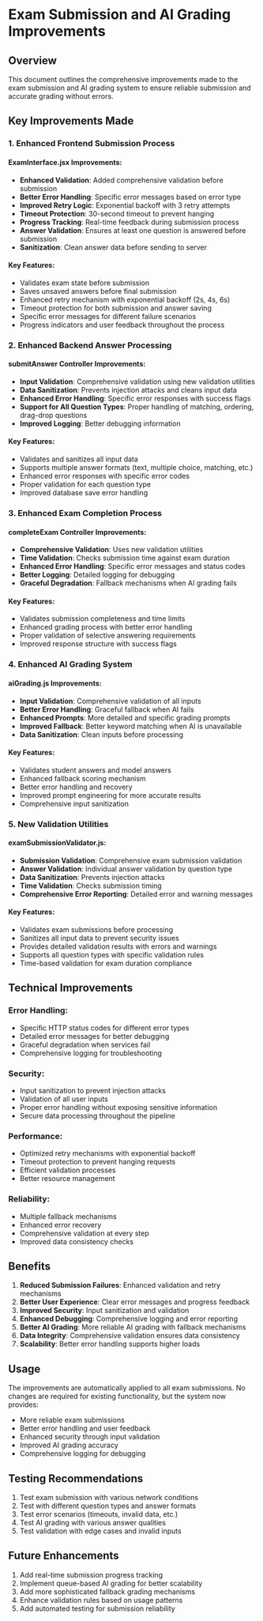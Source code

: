 # Exam Submission and AI Grading Improvements

## Overview
This document outlines the comprehensive improvements made to the exam submission and AI grading system to ensure reliable submission and accurate grading without errors.

## Key Improvements Made

### 1. Enhanced Frontend Submission Process

#### ExamInterface.jsx Improvements:
- **Enhanced Validation**: Added comprehensive validation before submission
- **Better Error Handling**: Specific error messages based on error type
- **Improved Retry Logic**: Exponential backoff with 3 retry attempts
- **Timeout Protection**: 30-second timeout to prevent hanging
- **Progress Tracking**: Real-time feedback during submission process
- **Answer Validation**: Ensures at least one question is answered before submission
- **Sanitization**: Clean answer data before sending to server

#### Key Features:
- Validates exam state before submission
- Saves unsaved answers before final submission
- Enhanced retry mechanism with exponential backoff (2s, 4s, 6s)
- Timeout protection for both submission and answer saving
- Specific error messages for different failure scenarios
- Progress indicators and user feedback throughout the process

### 2. Enhanced Backend Answer Processing

#### submitAnswer Controller Improvements:
- **Input Validation**: Comprehensive validation using new validation utilities
- **Data Sanitization**: Prevents injection attacks and cleans input data
- **Enhanced Error Handling**: Specific error responses with success flags
- **Support for All Question Types**: Proper handling of matching, ordering, drag-drop questions
- **Improved Logging**: Better debugging information

#### Key Features:
- Validates and sanitizes all input data
- Supports multiple answer formats (text, multiple choice, matching, etc.)
- Enhanced error responses with specific error codes
- Proper validation for each question type
- Improved database save error handling

### 3. Enhanced Exam Completion Process

#### completeExam Controller Improvements:
- **Comprehensive Validation**: Uses new validation utilities
- **Time Validation**: Checks submission time against exam duration
- **Enhanced Error Handling**: Specific error messages and status codes
- **Better Logging**: Detailed logging for debugging
- **Graceful Degradation**: Fallback mechanisms when AI grading fails

#### Key Features:
- Validates submission completeness and time limits
- Enhanced grading process with better error handling
- Proper validation of selective answering requirements
- Improved response structure with success flags

### 4. Enhanced AI Grading System

#### aiGrading.js Improvements:
- **Input Validation**: Comprehensive validation of all inputs
- **Better Error Handling**: Graceful fallback when AI fails
- **Enhanced Prompts**: More detailed and specific grading prompts
- **Improved Fallback**: Better keyword matching when AI is unavailable
- **Data Sanitization**: Clean inputs before processing

#### Key Features:
- Validates student answers and model answers
- Enhanced fallback scoring mechanism
- Better error handling and recovery
- Improved prompt engineering for more accurate results
- Comprehensive input sanitization

### 5. New Validation Utilities

#### examSubmissionValidator.js:
- **Submission Validation**: Comprehensive exam submission validation
- **Answer Validation**: Individual answer validation by question type
- **Data Sanitization**: Prevents injection attacks
- **Time Validation**: Checks submission timing
- **Comprehensive Error Reporting**: Detailed error and warning messages

#### Key Features:
- Validates exam submissions before processing
- Sanitizes all input data to prevent security issues
- Provides detailed validation results with errors and warnings
- Supports all question types with specific validation rules
- Time-based validation for exam duration compliance

## Technical Improvements

### Error Handling:
- Specific HTTP status codes for different error types
- Detailed error messages for better debugging
- Graceful degradation when services fail
- Comprehensive logging for troubleshooting

### Security:
- Input sanitization to prevent injection attacks
- Validation of all user inputs
- Proper error handling without exposing sensitive information
- Secure data processing throughout the pipeline

### Performance:
- Optimized retry mechanisms with exponential backoff
- Timeout protection to prevent hanging requests
- Efficient validation processes
- Better resource management

### Reliability:
- Multiple fallback mechanisms
- Enhanced error recovery
- Comprehensive validation at every step
- Improved data consistency checks

## Benefits

1. **Reduced Submission Failures**: Enhanced validation and retry mechanisms
2. **Better User Experience**: Clear error messages and progress feedback
3. **Improved Security**: Input sanitization and validation
4. **Enhanced Debugging**: Comprehensive logging and error reporting
5. **Better AI Grading**: More reliable AI grading with fallback mechanisms
6. **Data Integrity**: Comprehensive validation ensures data consistency
7. **Scalability**: Better error handling supports higher loads

## Usage

The improvements are automatically applied to all exam submissions. No changes are required for existing functionality, but the system now provides:

- More reliable exam submissions
- Better error handling and user feedback
- Enhanced security through input validation
- Improved AI grading accuracy
- Comprehensive logging for debugging

## Testing Recommendations

1. Test exam submission with various network conditions
2. Test with different question types and answer formats
3. Test error scenarios (timeouts, invalid data, etc.)
4. Test AI grading with various answer qualities
5. Test validation with edge cases and invalid inputs

## Future Enhancements

1. Add real-time submission progress tracking
2. Implement queue-based AI grading for better scalability
3. Add more sophisticated fallback grading mechanisms
4. Enhance validation rules based on usage patterns
5. Add automated testing for submission reliability
